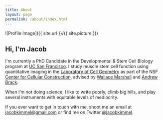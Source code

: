 ```yaml
---
title: About
layout: page
permalink: /about/index.html
---
```

![Profile Image]({{ site.url }}/{{ site.picture }})

## Hi, I'm Jacob

I'm currently a PhD Candidate in the Developmental & Stem Cell Biology program at [UC San Francisco](https://ucsf.edu). I study muscle stem cell function using quantitative imaging in the [Laboratory of Cell Geometry](https://cellgeometry.ucsf.edu) as part of the NSF [Center for Cellular Construction](https://ccc.ucsf.edu), advised by [Wallace Marshall](http://tetrad.ucsf.edu/faculty/wallace-wallace) and [Andrew Brack](http://bracklab.com).

When I’m not doing science, I like to write poorly, climb big hills, and play several instruments with equitable levels of mediocrity.

If you ever want to get in touch with me, shoot me an email at [jacobkimmel@gmail.com](mailto:jacobkimmel@gmail.com) or find me on Twitter [@jacobkimmel](https://twitter.com/jacobkimmel).
